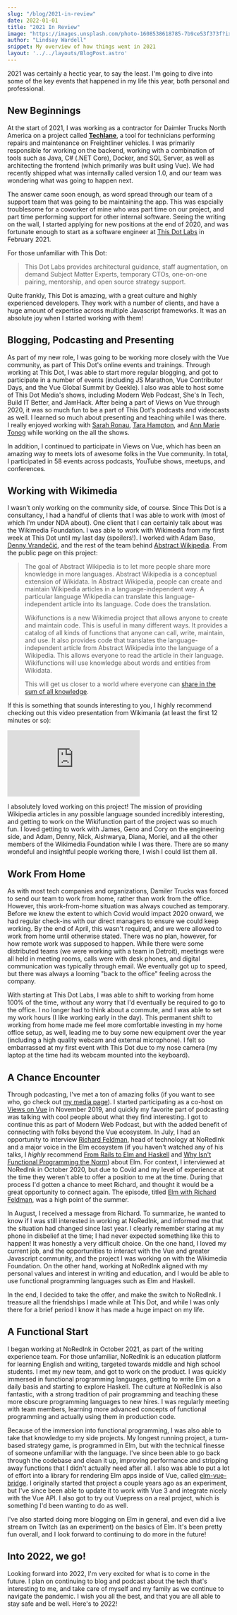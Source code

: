 ```yaml
---
slug: "/blog/2021-in-review"
date: 2022-01-01
title: "2021 In Review"
image: "https://images.unsplash.com/photo-1608538618785-7b9ce53f373f?ixlib=rb-1.2.1&ixid=MnwxMjA3fDB8MHxwaG90by1wYWdlfHx8fGVufDB8fHx8&auto=format&fit=crop&w=3270&q=80"
author: "Lindsay Wardell"
snippet: My overview of how things went in 2021
layout: '../../layouts/BlogPost.astro'
---
```

2021 was certainly a hectic year, to say the least. I'm going to dive into some of the key events that happened in my life this year, both personal and professional. 

## New Beginnings

At the start of 2021, I was working as a contractor for Daimler Trucks North America on a project called [**Techlane**](https://www.truckinginfo.com/358620/dtna-service-enhancements-to-further-24-hour-downtime-goal), a tool for technicians performing repairs and maintenance on Freightliner vehicles. I was primarily responsible for working on the backend, working with a combination of tools such as Java, C# (.NET Core), Docker, and SQL Server, as well as architecting the frontend (which primarily was built using Vue). We had recently shipped what was internally called version 1.0, and our team was wondering what was going to happen next.

The answer came soon enough, as word spread through our team of a support team that was going to be maintaining the app. This was espcially troublesome for a coworker of mine who was part time on our project, and part time performing support for other internal software. Seeing the writing on the wall, I started applying for new positions at the end of 2020, and was fortunate enough to start as a software engineer at [This Dot Labs](https://www.thisdot.co/) in February 2021. 

For those unfamiliar with This Dot:

> This Dot Labs provides architectural guidance, staff augmentation, on demand Subject Matter Experts, temporary CTOs, one-on-one pairing, mentorship, and open source strategy support.

Quite frankly, This Dot is amazing, with a great culture and highly experienced developers. They work with a number of clients, and have a huge amount of expertise across multiple Javascript frameworks. It was an absolute joy when I started working with them!

## Blogging, Podcasting and Presenting

As part of my new role, I was going to be working more closely with the Vue community, as part of This Dot's online events and trainings. Through working at This Dot, I was able to start more regular blogging, and got to participate in a number of events (including JS Marathon, Vue Contributor Days, and the Vue Global Summit by Geekle). I also was able to host some of This Dot Media's shows, including Modern Web Podcast, She's In Tech, Build IT Better, and JamHack. After being a part of Views on Vue through 2020, it was so much fun to be a part of This Dot's podcasts and videocasts as well. I learned so much about presenting and teaching while I was there. I really enjoyed working with [Sarah Ronau](https://twitter.com/SarahRonau), [Tara Hampton](https://twitter.com/taramhampton), and [Ann Marie Tonog](https://twitter.com/annmarietonog) while working on the all the shows.

In addition, I continued to participate in Views on Vue, which has been an amazing way to meets lots of awesome folks in the Vue community. In total, I participated in 58 events across podcasts, YouTube shows, meetups, and conferences.

## Working with Wikimedia

I wasn't only working on the community side, of course. Since This Dot is a consultancy, I had a handful of clients that I was able to work with (most of which I'm under NDA about). One client that I can certainly talk about was the Wikimedia Foundation. I was able to work with Wikimedia from my first week at This Dot until my last day (spoilers!). I worked with Adam Baso, [Denny Vrandečić](https://twitter.com/vrandezo), and the rest of the team behind [Abstract Wikipedia](https://meta.wikimedia.org/wiki/Abstract_Wikipedia). From the public page on this project:

> The goal of Abstract Wikipedia is to let more people share more knowledge in more languages. Abstract Wikipedia is a conceptual extension of Wikidata. In Abstract Wikipedia, people can create and maintain Wikipedia articles in a language-independent way. A particular language Wikipedia can translate this language-independent article into its language. Code does the translation.
>
> Wikifunctions is a new Wikimedia project that allows anyone to create and maintain code. This is useful in many different ways. It provides a catalog of all kinds of functions that anyone can call, write, maintain, and use. It also provides code that translates the language-independent article from Abstract Wikipedia into the language of a Wikipedia. This allows everyone to read the article in their language. Wikifunctions will use knowledge about words and entities from Wikidata.
>
> This will get us closer to a world where everyone can [share in the sum of all knowledge](https://meta.wikimedia.org/wiki/Special:MyLanguage/Vision).

If this is something that sounds interesting to you, I highly recommend checking out this video presentation from Wikimania (at least the first 12 minutes or so):

<iframe class="block m-auto w-[560px] h-[315px]" src="https://www.youtube.com/embed/LecYqXHvHfg" title="YouTube video player" frameborder="0" allow="accelerometer; autoplay; clipboard-write; encrypted-media; gyroscope; picture-in-picture" allowfullscreen></iframe>

I absolutely loved working on this project! The mission of providing Wikipedia articles in any possible language sounded incredibly interesting, and getting to work on the Wikifunction part of the project was so much fun. I loved getting to work with James, Geno and Cory on the engineering side, and Adam, Denny, Nick, Aishwarya, Diana, Moriel, and all the other members of the Wikimedia Foundation while I was there. There are so many wondeful and insightful people working there, I wish I could list them all.

## Work From Home

As with most tech companies and organizations, Damiler Trucks was forced to send our team to work from home, rather than work from the office. However, this work-from-home situation was always couched as temporary. Before we knew the extent to which Covid would impact 2020 onward, we had regular check-ins with our direct managers to ensure we could keep working. By the end of April, this wasn't required, and we were allowed to work from home until otherwise stated. There was no plan, however, for how remote work was supposed to happen. While there were some distributed teams (we were working with a team in Detroit), meetings were all held in meeting rooms, calls were with desk phones, and digital communication was typically through email. We eventually got up to speed, but there was always a looming "back to the office" feeling across the company.

With starting at This Dot Labs, I was able to shift to working from home 100% of the time, without any worry that I'd eventually be required to go to the office. I no longer had to think about a commute, and I was able to set my work hours (I like working early in the day). This permanent shift to working from home made me feel more comfortable investing in my home office setup, as well, leading me to buy some new equipment over the year (including a high quality webcam and external microphone). I felt so embarrassed at my first event with This Dot due to my nose camera (my laptop at the time had its webcam mounted into the keyboard).

## A Chance Encounter

Through podcasting, I've met a ton of amazing folks (if you want to see who, go check out [my media page](/media)). I started participating as a co-host on [Views on Vue](https://viewsonvue.com) in November 2019, and quickly my favorite part of podcasting was talking with cool people about what they find interesting. I got to continue this as part of Modern Web Podcast, but with the added benefit of connecting with folks beyond the Vue ecosystem. In July, I had an opportunity to interview [Richard Feldman](https://twitter.com/rtfeldman), head of technology at NoRedInk and a major voice in the Elm ecosystem (if you haven't watched any of his talks, I *highly* recommend [From Rails to Elm and Haskell](https://www.youtube.com/watch?v=5CYeZ2kEiOI) and [Why Isn't Functional Programming the Norm](https://www.youtube.com/watch?v=QyJZzq0v7Z4)) about Elm. For context, I interviewed at NoRedInk in October 2020, but due to Covid and my level of experience at the time they weren't able to offer a position to me at the time. During that process I'd gotten a chance to meet Richard, and thought it would be a great opportunity to connect again. The episode, titled [Elm with Richard Feldman](https://modernweb.podbean.com/e/s08e014-modern-web-podcast-elm-with-richard-feldman/), was a high point of the summer.

In August, I received a message from Richard. To summarize, he wanted to know if I was still interested in working at NoRedInk, and informed me that the situation had changed since last year. I clearly remember staring at my phone in disbelief at the time; I had never expected something like this to happen! It was honestly a very difficult choice. On the one hand, I loved my current job, and the opportunities to interact with the Vue and greater Javascript community, and the project I was working on with the Wikimedia Foundation. On the other hand, working at NoRedInk aligned with my personal values and interest in writing and education, and I would be able to use functional programming languages such as Elm and Haskell.

In the end, I decided to take the offer, and make the switch to NoRedInk. I treasure all the friendships I made while at This Dot, and while I was only there for a brief period I know it has made a huge impact on my life.

## A Functional Start

I began working at NoRedInk in October 2021, as part of the writing experience team. For those unfamiliar, NoRedInk is an education platform for learning English and writing, targeted towards middle and high school students. I met my new team, and got to work on the product. I was quickly immersed in functional programming languages, getting to write Elm on a daily basis and starting to explore Haskell. The culture at NoRedInk is also fantastic, with a strong tradition of pair programming and teaching these more obscure programming languages to new hires. I was regularly meeting with team members, learning more advanced concepts of functional programming and actually using them in production code.

Because of the immersion into functional programming, I was also able to take that knowledge to my side projects. My longest running project, a turn-based strategy game, is programmed in Elm, but with the technical finesse of someone unfamiliar with the language. I've since been able to go back through the codebase and clean it up, improving performance and stripping away functions that I didn't actually need after all. I also was able to put a lot of effort into a library for rendering Elm apps inside of Vue, called [elm-vue-bridge](https://elm-vue-bridge.lindsaykwardell.com/). I originally started that project a couple years ago as an experiment, but I've since been able to update it to work with Vue 3 and integrate nicely with the Vue API. I also got to try out Vuepress on a real project, which is something I'd been wanting to do as well.

I've also started doing more blogging on Elm in general, and even did a live stream on Twitch (as an experiment) on the basics of Elm. It's been pretty fun overall, and I look forward to continuing to do more in the future!

## Into 2022, we go!

Looking forward into 2022, I'm very excited for what is to come in the future. I plan on continuing to blog and podcast about the tech that's interesting to me, and take care of myself and my family as we continue to navigate the pandemic. I wish you all the best, and that you are all able to stay safe and be well. Here's to 2022!
